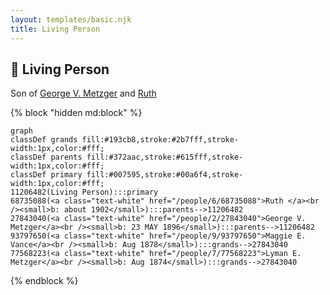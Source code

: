 ```yaml
---
layout: templates/basic.njk
title: Living Person
---
```

## 🔵 Living Person

Son of [George V. Metzger](/people/2/27843040) and [Ruth ](/people/6/68735088)

{% block "hidden md:block" %}
```mermaid
graph
classDef grands fill:#193cb8,stroke:#2b7fff,stroke-width:1px,color:#fff;
classDef parents fill:#372aac,stroke:#615fff,stroke-width:1px,color:#fff;
classDef primary fill:#007595,stroke:#00a6f4,stroke-width:1px,color:#fff;
11206482(Living Person):::primary
68735088(<a class="text-white" href="/people/6/68735088">Ruth </a><br /><small>b: about 1902</small>):::parents-->11206482
27843040(<a class="text-white" href="/people/2/27843040">George V. Metzger</a><br /><small>b: 23 MAY 1896</small>):::parents-->11206482
93797650(<a class="text-white" href="/people/9/93797650">Maggie E. Vance</a><br /><small>b: Aug 1878</small>):::grands-->27843040
77568223(<a class="text-white" href="/people/7/77568223">Lyman E. Metzger</a><br /><small>b: Aug 1874</small>):::grands-->27843040
```
{% endblock %}
